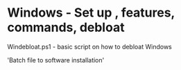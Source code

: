 # Windows - Set up , features, commands, debloat

Windebloat.ps1 - basic script on how to debloat Windows

'Batch file to software installation'
